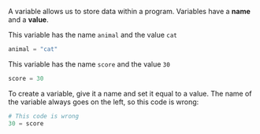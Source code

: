 A variable allows us to store data within a program. Variables have a **name** and a **value**.

This variable has the name `animal` and the value `cat`

```python
animal = "cat"
```

This variable has the name `score` and the value `30`

```python
score = 30
```

To create a variable, give it a name and set it equal to a value. The name of the variable always goes on the left, so this code is wrong:

```python
# This code is wrong
30 = score      
```
